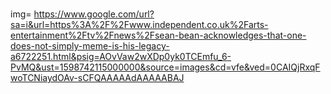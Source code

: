 <br>



img= https://www.google.com/url?sa=i&url=https%3A%2F%2Fwww.independent.co.uk%2Farts-entertainment%2Ftv%2Fnews%2Fsean-bean-acknowledges-that-one-does-not-simply-meme-is-his-legacy-a6722251.html&psig=AOvVaw2wXDp0yk0TCEmfu_6-PvMQ&ust=1598742115000000&source=images&cd=vfe&ved=0CAIQjRxqFwoTCNiaydOAv-sCFQAAAAAdAAAAABAJ
